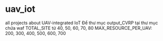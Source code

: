 # uav_iot
all projects about UAV-integrated IoT
Để thư mục output_CVRP tại thư mục chứa waf
TOTAL_SITE từ 40, 50, 60, 70, 80
MAX_RESOURCE_PER_UAV: 200, 300, 400, 500, 600, 700